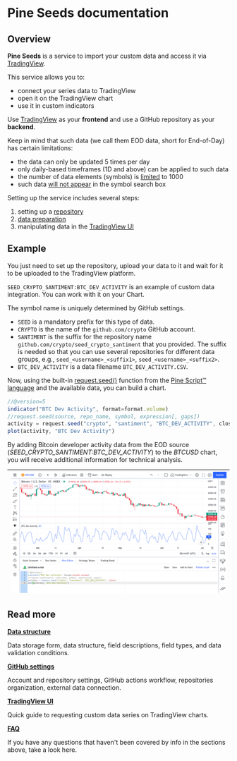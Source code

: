 [faq]: /faq.md
[data]: /data.md
[repo]: /repo.md 
[ui]: /ui.md
[ui_chart_pine]: /images/ui_chart_pine_btc.png
[data_limits]: /faq.md#q-what-are-the-limits-on-the-amount-of-data
[ui_symbol_search]: /ui.md#symbol-search
[pine_docs]: https://www.tradingview.com/pine-script-docs/en/v5/index.html
[pine_refs]: https://www.tradingview.com/pine-script-reference/v5/#fun_request{dot}seed

# Pine Seeds documentation

## Overview

__Pine Seeds__ is a service to import your custom data and access it via [TradingView](https://tradingview.com).

This service allows you to:

- connect your series data to TradingView
- open it on the TradingView chart
- use it in custom indicators

Use [TradingView](https://tradingview.com) as your __frontend__ and use a GitHub repository as your __backend__. 

Keep in mind that such data (we call them EOD data, short for End-of-Day) has certain limitations:

- the data can only be updated 5 times per day
- only daily-based timeframes (1D and above) can be applied to such data
- the number of data elements (symbols) is [limited][data_limits] to 1000
- such data [will not appear][ui_symbol_search] in the symbol search box

Setting up the service includes several steps:

1. setting up a [repository][repo]
2. [data preparation][data]
3. manipulating data in the [TradingView UI][ui]

## Example

You just need to set up the repository, upload your data to it and wait for it to be uploaded to the TradingView platform.

`SEED_CRYPTO_SANTIMENT:BTC_DEV_ACTIVITY` is an example of custom data integration. You can work with it on your Chart.

The symbol name is uniquely determined by GitHub settings.

- `SEED` is a mandatory prefix for this type of data.
- `CRYPTO` is the name of the `github.com/crypto` GitHub account.
- `SANTIMENT` is the suffix for the repository name `github.com/crypto/seed_crypto_santiment` that you provided.
    The suffix is needed so that you can use several repositories for different data groups,
    e.g., `seed_<username>_<suffix1>`, `seed_<username>_<suffix2>`.
- `BTC_DEV_ACTIVITY` is a data filename `BTC_DEV_ACTIVITY.CSV`.

Now, using the built-in [request.seed()][pine_refs] function from the [Pine Script™ language][pine_docs] and the available data, you can build a chart.

```js
//@version=5
indicator("BTC Dev Activity", format=format.volume)
//request.seed(source, repo_name, symbol, expression[, gaps])
activity = request.seed("crypto", "santiment", "BTC_DEV_ACTIVITY", close)
plot(activity, "BTC Dev Activity")
```

By adding Bitcoin developer activity data from the EOD source (_SEED_CRYPTO_SANTIMENT:BTC_DEV_ACTIVITY_) to the _BTCUSD_ chart, you will receive additional information for technical analysis.

|![ui_chart_pine]|
|-|

## Read more

__[Data structure][data]__

Data storage form, data structure, field descriptions, field types, and data validation conditions.

__[GitHub settings][repo]__

Account and repository settings, GitHub actions workflow, repositories organization, external data connection.

__[TradingView UI][ui]__

Quick guide to requesting custom data series on TradingView charts.

__[FAQ][faq]__

If you have any questions that haven't been covered by info in the sections above, take a look here.
